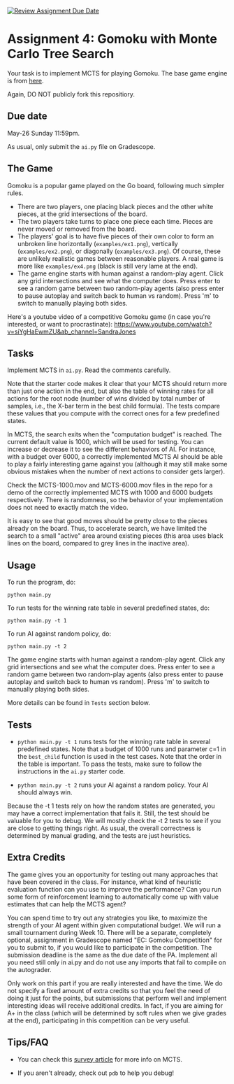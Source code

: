 [![Review Assignment Due Date](https://classroom.github.com/assets/deadline-readme-button-24ddc0f5d75046c5622901739e7c5dd533143b0c8e959d652212380cedb1ea36.svg)](https://classroom.github.com/a/rRaN-Gg0)
# Assignment 4: Gomoku with Monte Carlo Tree Search

Your task is to implement MCTS for playing Gomoku. The base game engine is from [here](https://github.com/HackerSir/PygameTutorials/tree/master/Lesson04/Gomoku). 

Again, DO NOT publicly fork this repositiory. 

## Due date

May-26 Sunday 11:59pm. 

As usual, only submit the `ai.py` file on Gradescope. 


## The Game

Gomoku is a popular game played on the Go board, following much simpler rules. 

- There are two players, one placing black pieces and the other white pieces, at the grid intersections of the board. 
- The two players take turns to place one piece each time. Pieces are never moved or removed from the board. 
- The players' goal is to have five pieces of their own color to form an unbroken line horizontally (`examples/ex1.png`), vertically (`examples/ex2.png`), or diagonally (`examples/ex3.png`). Of course, these are unlikely realistic games between reasonable players. A real game is more like `examples/ex4.png` (black is still very lame at the end).  
- The game engine starts with human against a random-play agent. Click any grid intersections and see what the computer does. Press enter to see a random game between two random-play agents (also press enter to pause autoplay and switch back to human vs random). Press 'm' to switch to manually playing both sides.  

Here's a youtube video of a competitive Gomoku game (in case you're interested, or want to procrastinate): https://www.youtube.com/watch?v=siYgHaEwmZU&ab_channel=SandraJones

## Tasks

Implement MCTS in `ai.py`. Read the comments carefully.

Note that the starter code makes it clear that your MCTS should return more than just one action in the end, but also the table of winning rates for all actions for the root node (number of wins divided by total number of samples, i.e., the X-bar term in the best child formula). The tests compare these values that you compute with the correct ones for a few predefined states. 

In MCTS, the search exits when the "computation budget" is reached. The current default value is 1000, which will be used for testing. You can increase or decrease it to see the different behaviors of AI. For instance, with a budget over 6000, a correctly implemented MCTS AI should be able to play a fairly interesting game against you (although it may still make some obvious mistakes when the number of next actions to consider gets larger). 

Check the MCTS-1000.mov and MCTS-6000.mov files in the repo for a demo of the correctly implemented MCTS with 1000 and 6000 budgets respectively. There is randomness, so the behavior of your implementation does not need to exactly match the video. 

It is easy to see that good moves should be pretty close to the pieces already on the board. Thus, to accelerate search, we have limited the search to a small "active" area around existing pieces (this area uses black lines on the board, compared to grey lines in the inactive area). 

## Usage

To run the program, do:
```
python main.py
```

To run tests for the winning rate table in several predefined states, do:
```
python main.py -t 1
```

To run AI against random policy, do:
```
python main.py -t 2
```

The game engine starts with human against a random-play agent. Click any grid intersections and see what the computer does. Press enter to see a random game between two random-play agents (also press enter to pause autoplay and switch back to human vs random). Press 'm' to switch to manually playing both sides.  

More details can be found in `Tests` section below.

## Tests

- `python main.py -t 1` runs tests for the winning rate table in several predefined states. Note that a budget of 1000 runs and parameter c=1 in the `best_child` function is used in the test cases. Note that the order in the table is important. To pass the tests, make sure to follow the instructions in the `ai.py` starter code. 

- `python main.py -t 2` runs your AI against a random policy. Your AI should always win. 

Because the -t 1 tests rely on how the random states are generated, you may have a correct implementation that fails it. Still, the test should be valuable for you to debug. We will mostly check the -t 2 tests to see if you are close to getting things right. As usual, the overall correctness is determined by manual grading, and the tests are just heuristics. 


## Extra Credits

The game gives you an opportunity for testing out many approaches that have been covered in the class. For instance, what kind of heuristic evaluation function can you use to improve the performance? Can you run some form of reinforcement learning to automatically come up with value estimates that can help the MCTS agent? 

You can spend time to try out any strategies you like, to maximize the strength of your AI agent within given computational budget. We will run a small tournament during Week 10. There will be a separate, completely optional, assignment in Gradescope named "EC: Gomoku Competition" for you to submit to, if you would like to participate in the competition. The submission deadline is the same as the due date of the PA. Implement all you need still only in ai.py and do not use any imports that fail to compile on the autograder. 

Only work on this part if you are really interested and have the time. We do not specify a fixed amount of extra credits so that you feel the need of doing it just for the points, but submissions that perform well and implement interesting ideas will receive additional credits. In fact, if you are aiming for A+ in the class (which will be determined by soft rules when we give grades at the end), participating in this competition can be very useful. 

## Tips/FAQ

- You can check this [survey article](http://www.incompleteideas.net/609%20dropbox/other%20readings%20and%20resources/MCTS-survey.pdf) for more info on MCTS. 

- If you aren't already, check out `pdb` to help you debug!
